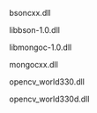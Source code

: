 bsoncxx.dll

libbson-1.0.dll

libmongoc-1.0.dll

mongocxx.dll

opencv_world330.dll

opencv_world330d.dll
